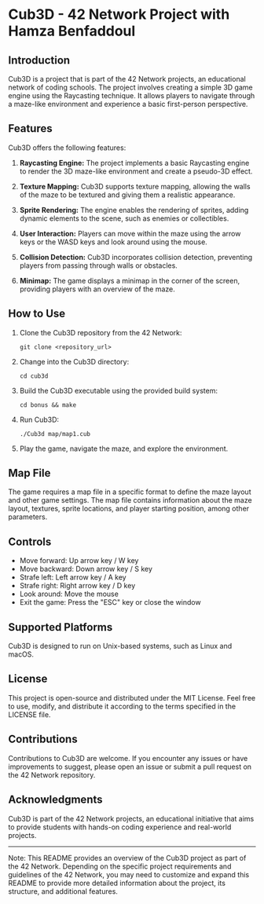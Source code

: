 # Cub3D - 42 Network Project with Hamza Benfaddoul

## Introduction
Cub3D is a project that is part of the 42 Network projects, an educational network of coding schools. The project involves creating a simple 3D game engine using the Raycasting technique. It allows players to navigate through a maze-like environment and experience a basic first-person perspective.

## Features
Cub3D offers the following features:

1. **Raycasting Engine:** The project implements a basic Raycasting engine to render the 3D maze-like environment and create a pseudo-3D effect.

2. **Texture Mapping:** Cub3D supports texture mapping, allowing the walls of the maze to be textured and giving them a realistic appearance.

3. **Sprite Rendering:** The engine enables the rendering of sprites, adding dynamic elements to the scene, such as enemies or collectibles.

4. **User Interaction:** Players can move within the maze using the arrow keys or the WASD keys and look around using the mouse.

5. **Collision Detection:** Cub3D incorporates collision detection, preventing players from passing through walls or obstacles.

6. **Minimap:** The game displays a minimap in the corner of the screen, providing players with an overview of the maze.

## How to Use
1. Clone the Cub3D repository from the 42 Network:
   ```
   git clone <repository_url>
   ```

2. Change into the Cub3D directory:
   ```
   cd cub3d
   ```

3. Build the Cub3D executable using the provided build system:
   ```
   cd bonus && make
   ```

4. Run Cub3D:
   ```
   ./Cub3d map/map1.cub
   ```

5. Play the game, navigate the maze, and explore the environment.

## Map File
The game requires a map file in a specific format to define the maze layout and other game settings. The map file contains information about the maze layout, textures, sprite locations, and player starting position, among other parameters.

## Controls
- Move forward: Up arrow key / W key
- Move backward: Down arrow key / S key
- Strafe left: Left arrow key / A key
- Strafe right: Right arrow key / D key
- Look around: Move the mouse
- Exit the game: Press the "ESC" key or close the window

## Supported Platforms
Cub3D is designed to run on Unix-based systems, such as Linux and macOS.

## License
This project is open-source and distributed under the MIT License. Feel free to use, modify, and distribute it according to the terms specified in the LICENSE file.

## Contributions
Contributions to Cub3D are welcome. If you encounter any issues or have improvements to suggest, please open an issue or submit a pull request on the 42 Network repository.

## Acknowledgments
Cub3D is part of the 42 Network projects, an educational initiative that aims to provide students with hands-on coding experience and real-world projects.

---

Note: This README provides an overview of the Cub3D project as part of the 42 Network. Depending on the specific project requirements and guidelines of the 42 Network, you may need to customize and expand this README to provide more detailed information about the project, its structure, and additional features.
